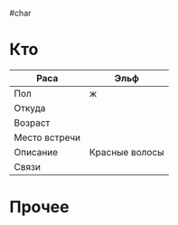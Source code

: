 #char 
# Кто

| Раса          | Эльф           |
| ------------- | -------------- |
| Пол           | ж              |
| Откуда        |                |
| Возраст       |                |
| Место встречи |                |
| Описание      | Красные волосы |
| Связи         |                |
# Прочее

